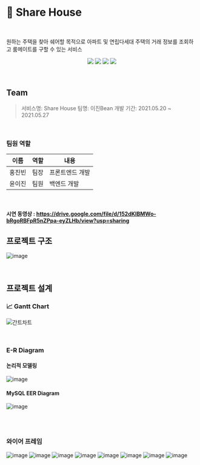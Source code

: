 # 🏡 Share House

<br>

원하는 주택을 찾아 쉐어할 목적으로 아파트 및 연립다세대 주택의 거래 정보를 조회하고 룸메이트를 구할 수 있는 서비스
<div>
<p align="center">
 <img src="https://img.shields.io/badge/JavaScript-ES6+-green?logo=javascript">
 <img src="https://img.shields.io/badge/Vue.js-v2.6.11-green?logo=vue.js">
 <img src="https://img.shields.io/badge/Java-v1.8-blue?logo=java">
 <img src="https://img.shields.io/badge/spring boot-v2.4.3-blue?logo=spring">
</p>    
</div>

<br>

## Team

> 서비스명: Share House
> 팀명: 이진Bean
> 개발 기간: 2021.05.20 ~ 2021.05.27

<br>

### 팀원 역할
|이름|역할|내용|
|----|----|----|
|홍진빈|팀장|프론트엔드 개발|
|윤이진|팀원|백엔드 개발|

<br>

#### 시연 동영상 : https://drive.google.com/file/d/152dKIBMWo-bRgoRBFpR5nZPpa-eyZLHb/view?usp=sharing


## 프로젝트 구조
![image](https://user-images.githubusercontent.com/30489264/129457907-8c970723-4728-48fc-858f-6a8fda56ef86.png)

<br>

## 프로젝트 설계

### 📈 Gantt Chart

![간트차트](https://user-images.githubusercontent.com/30489264/128585575-f9f374c1-40b5-4a7b-9c52-f7c41d9648dd.PNG)

<br>

### E-R Diagram

#### 논리적 모델링

![image](https://user-images.githubusercontent.com/30489264/129457804-ba4805c2-29fa-4487-ab8e-ce94f10a98f7.png)

#### MySQL EER Diagram
![image](https://user-images.githubusercontent.com/30489264/129457814-fa8808e5-4889-439a-8587-b2b33f4b42ab.png)

<br>
<br>


### 와이어 프레임

![image](https://user-images.githubusercontent.com/30489264/129457831-9dfc04c1-278e-4502-a905-ba2234537dc3.png)
![image](https://user-images.githubusercontent.com/30489264/129457838-b1ad0396-aa2f-4432-aa60-5176554989dc.png)
![image](https://user-images.githubusercontent.com/30489264/129457839-de451f7e-d4fe-4f81-b188-b340592cd140.png)
![image](https://user-images.githubusercontent.com/30489264/129457840-cb7e5369-93c2-4793-9ba4-3ed3a2001a21.png)
![image](https://user-images.githubusercontent.com/30489264/129457841-990590df-d164-4a46-a5d4-b9f772a90c6a.png)
![image](https://user-images.githubusercontent.com/30489264/129457845-9c595706-9cb6-47d8-bc22-fb40a412e842.png)
![image](https://user-images.githubusercontent.com/30489264/129457847-8227c17c-b7fd-46f8-a324-bfdcfcd4c9fd.png)
![image](https://user-images.githubusercontent.com/30489264/129457854-80035b8f-4bd3-4838-aed7-1ad7ef4919e3.png)

<br>
<!-- ### 개발 후기

<br>

#### 어려웠던 점

- 채팅 기능 구현을 위해 시도해보았던 WebSocket의 구현 방식이 프로젝트 전체 구조에 맞지 않아 시행 착오를 겪었다
- 채팅 로그를 처리하는 Business Logic이 적절하지 않았다
  + 매번 채팅을 입력할 때 마다 Database에 Insert를 시도했다
  + 프로젝트 규모가 커지면 DB의 부하가 커질 수 있다 ❗❗
 
<br>

#### To-do List
- [X] WebSocket의 다양한 구현 방식에 대해 이해하기
- [ ] 기존의 채팅 로그 저장 방식(MySQL Database)을 파일 입출력 형식으로 바꾸기 -->
